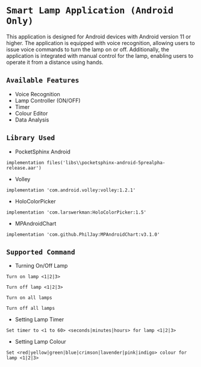 # `Smart Lamp Application (Android Only)`

This application is designed for Android devices with Android version 11 or higher.
The application is equipped with voice recognition, allowing users to issue voice commands to turn
the lamp on or off.
Additionally, the application is integrated with manual control for the lamp, enabling users to
operate it from a
distance using hands.

## `Available Features`
- Voice Recognition
- Lamp Controller (ON/OFF)
- Timer
- Colour Editor
- Data Analysis

## `Library Used`
- PocketSphinx Android
```
implementation files('libs\\pocketsphinx-android-5prealpha-release.aar')
```
- Volley
```
implementation 'com.android.volley:volley:1.2.1'
```
- HoloColorPicker
```
implementation 'com.larswerkman:HoloColorPicker:1.5'
```
- MPAndroidChart
```
implementation 'com.github.PhilJay:MPAndroidChart:v3.1.0'
```

## `Supported Command`
- Turning On/Off Lamp
```
Turn on lamp <1|2|3>
```
```
Turn off lamp <1|2|3>
```
```
Turn on all lamps
```
```
Turn off all lamps
```
- Setting Lamp Timer
```
Set timer to <1 to 60> <seconds|minutes|hours> for lamp <1|2|3>
```
- Setting Lamp Colour
```
Set <red|yellow|green|blue|crimson|lavender|pink|indigo> colour for lamp <1|2|3>
```